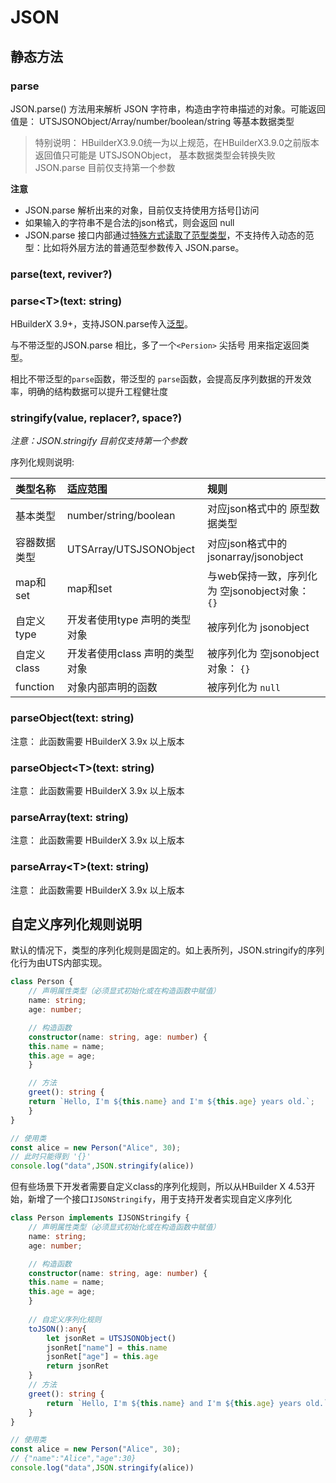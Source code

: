 # JSON

## 静态方法

### parse

JSON.parse() 方法用来解析 JSON 字符串，构造由字符串描述的对象。可能返回值是： UTSJSONObject/Array/number/boolean/string 等基本数据类型


> 特别说明：
> HBuilderX3.9.0统一为以上规范，在HBuilderX3.9.0之前版本 返回值只可能是 UTSJSONObject， 基本数据类型会转换失败
> JSON.parse 目前仅支持第一个参数

<!-- UTSJSON.JSON.parse_tip.test -->

**注意**

- JSON.parse 解析出来的对象，目前仅支持使用方括号[]访问
- 如果输入的字符串不是合法的json格式，则会返回 null
- JSON.parse 接口内部通过[特殊方式读取了范型类型](../generics.md#使用限制)，不支持传入动态的范型：比如将外层方法的普通范型参数传入 JSON.parse。

### parse(text, reviver?)

<!-- UTSJSON.JSON.parse.description -->

<!-- UTSJSON.JSON.parse.param -->

<!-- UTSJSON.JSON.parse.returnValue -->

<!-- UTSJSON.JSON.parse.test -->

<!-- UTSJSON.JSON.parse.compatibility -->

<!-- UTSJSON.JSON.parse.tutorial -->

### parse\<T\>(text: string)

<!-- UTSJSON.JSON.parse_1.description -->

<!-- UTSJSON.JSON.parse_1.param -->

<!-- UTSJSON.JSON.parse_1.returnValue -->

<!-- UTSJSON.JSON.parse_1.test -->

HBuilderX 3.9+，支持JSON.parse传入[泛型](../generics.md)。

与不带泛型的JSON.parse 相比，多了一个`<Persion>` 尖括号 用来指定返回类型。

相比不带泛型的`parse`函数，带泛型的 `parse`函数，会提高反序列数据的开发效率，明确的结构数据可以提升工程健壮度

<!-- UTSJSON.JSON.parse_1.compatibility -->

### stringify(value, replacer?, space?)

*注意：JSON.stringify 目前仅支持第一个参数*

<!-- UTSJSON.JSON.stringify.description -->

<!-- UTSJSON.JSON.stringify.param -->

<!-- UTSJSON.JSON.stringify.returnValue -->

<!-- UTSJSON.JSON.stringify.test -->

序列化规则说明:

|类型名称   |适应范围                       |规则|
|:--        |:--                            |:--|
|基本类型    |number/string/boolean          |对应json格式中的 原型数据类型|
|容器数据类型|UTSArray/UTSJSONObject         |对应json格式中的 jsonarray/jsonobject|
|map和set   |map和set                       |与web保持一致，序列化为 空jsonobject对象： `{}`|
|自定义type  |开发者使用type 声明的类型对象    |被序列化为 jsonobject|
|自定义class |开发者使用class 声明的类型对象   |被序列化为 空jsonobject对象： `{}` |
|function   |对象内部声明的函数               |被序列化为 `null` |


### parseObject(text: string)

注意： 此函数需要 HBuilderX 3.9x 以上版本

<!-- UTSJSON.JSON.parseObject.description -->

<!-- UTSJSON.JSON.parseObject.param -->

<!-- UTSJSON.JSON.parseObject.returnValue -->

<!-- UTSJSON.JSON.parseObject.test -->

<!-- UTSJSON.JSON.parseObject.compatibility -->

### parseObject\<T\>(text: string)

注意： 此函数需要 HBuilderX 3.9x 以上版本

<!-- UTSJSON.JSON.parseObject_1.description -->

<!-- UTSJSON.JSON.parseObject_1.param -->

<!-- UTSJSON.JSON.parseObject_1.returnValue -->

<!-- UTSJSON.JSON.parseObject_1.test -->

<!-- UTSJSON.JSON.parseObject_1.compatibility -->

### parseArray(text: string)

注意： 此函数需要 HBuilderX 3.9x 以上版本

<!-- UTSJSON.JSON.parseArray.description -->

<!-- UTSJSON.JSON.parseArray.param -->

<!-- UTSJSON.JSON.parseArray.returnValue -->

<!-- UTSJSON.JSON.parseArray.test -->

<!-- UTSJSON.JSON.parseArray.compatibility -->

### parseArray\<T\>(text: string)

注意： 此函数需要 HBuilderX 3.9x 以上版本

<!-- UTSJSON.JSON.parseArray_1.description -->

<!-- UTSJSON.JSON.parseArray_1.param -->

<!-- UTSJSON.JSON.parseArray_1.returnValue -->

<!-- UTSJSON.JSON.parseArray_1.test -->

<!-- UTSJSON.JSON.parseArray_1.compatibility -->

<!-- UTSJSON.JSON.tutorial -->


## 自定义序列化规则说明

默认的情况下，类型的序列化规则是固定的。如上表所列，JSON.stringify的序列化行为由UTS内部实现。

```ts
class Person {
    // 声明属性类型（必须显式初始化或在构造函数中赋值）
    name: string;
    age: number;

    // 构造函数
    constructor(name: string, age: number) {
    this.name = name;
    this.age = age;
    }

    // 方法
    greet(): string {
    return `Hello, I'm ${this.name} and I'm ${this.age} years old.`;
    }
}

// 使用类
const alice = new Person("Alice", 30);
// 此时只能得到 '{}'
console.log("data",JSON.stringify(alice))
```

但有些场景下开发者需要自定义class的序列化规则，所以从HBuilder X 4.53开始，新增了一个接口`IJSONStringify`，用于支持开发者实现自定义序列化

```ts
class Person implements IJSONStringify {
    // 声明属性类型（必须显式初始化或在构造函数中赋值）
    name: string;
    age: number;

    // 构造函数
    constructor(name: string, age: number) {
    this.name = name;
    this.age = age;
    }
    
    // 自定义序列化规则
    toJSON():any{
        let jsonRet = UTSJSONObject()
        jsonRet["name"] = this.name
        jsonRet["age"] = this.age
        return jsonRet
    }
    // 方法
    greet(): string {
        return `Hello, I'm ${this.name} and I'm ${this.age} years old.`;
    }
}

// 使用类
const alice = new Person("Alice", 30);
// {"name":"Alice","age":30}
console.log("data",JSON.stringify(alice))

```




